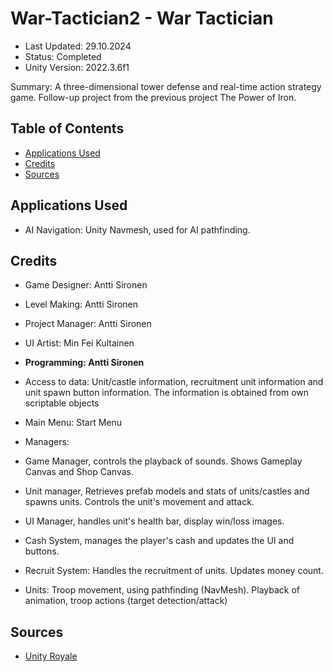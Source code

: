 # **War-Tactician2 - War Tactician**
- Last Updated: 29.10.2024
- Status: Completed
- Unity Version: 2022.3.6f1

Summary: A three-dimensional tower defense and real-time action strategy game. Follow-up project from the previous project The Power of Iron.
 
 ## Table of Contents
   - [Applications Used](#applications-used)
   - [Credits](#credits)
   - [Sources](#sources)

## Applications Used
- AI Navigation: Unity Navmesh, used for AI pathfinding.

## Credits

- Game Designer: Antti Sironen
- Level Making: Antti Sironen
- Project Manager: Antti Sironen
- UI Artist: Min Fei Kultainen

- **Programming: Antti Sironen**
- Access to data: Unit/castle information, recruitment unit information and unit spawn button information. The information is obtained from own scriptable objects
- Main Menu: Start Menu

- Managers: 
- Game Manager, controls the playback of sounds. Shows Gameplay Canvas and Shop Canvas.
- Unit manager, Retrieves prefab models and stats of units/castles and spawns units. Controls the unit's movement and attack.
- UI Manager, handles unit's health bar, display win/loss images.
- Cash System, manages the player's cash and updates the UI and buttons.

- Recruit System: Handles the recruitment of units. Updates money count.
- Units: Troop movement, using pathfinding (NavMesh). Playback of animation, troop actions (target detection/attack)

## Sources
- [Unity Royale](https://github.com/ciro-unity/UnityRoyale-Public)